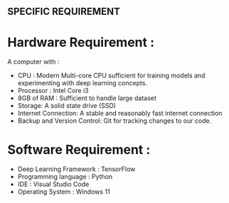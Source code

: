 ## SPECIFIC REQUIREMENT

# Hardware Requirement : 

A computer with : 
- CPU : Modern Multi-core CPU sufficient for training models and experimenting with deep learning concepts.
- Processor : Intel Core i3
- 8GB of RAM : Sufficient to handle large dataset
- Storage: A solid state drive (SSD)
- Internet Connection: A stable and reasonably fast internet connection
- Backup and Version Control: Git for tracking changes to our code.


# Software Requirement : 
- Deep Learning Framework : TensorFlow
- Programming language : Python
- IDE : Visual Studio Code
- Operating System : Windows 11



